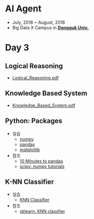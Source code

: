 # AI Agent

- July, 2018 ~ August, 2018
- Big Data X Campus in [**Dongguk Univ.**](http://www.dongguk.edu/mbs/kr/index.jsp)

# Day 3

## Logical Reasoning

- [Logical_Reasoning.pdf](./Logical_Reasning.pdf)

## Knowledge Based System

- [Knowledge_Based_System.pdf](./Knowledge_Based_System.pdf)

## Python: Packages
- 실습
	- [numpy](./Packages/Numpy/Numpy.md)
	- [pandas](./Packages/Pandas/Pandas.md)
	- [matplotlib](./Packages/Matplotlib/Matplotlib.md)
- 참조
	- [10 Minutes to pandas](https://pandas.pydata.org/pandas-docs/stable/10min.html#min)
	- [scipy: numpy tutorials](https://docs.scipy.org/doc/numpy/user/quickstart.html)

## K-NN Classifier
- 실습
	- [KNN Classifier](./Classifier/KNN.md)
- 참조
	- [sklearn: KNN classfier](http://scikit-learn.org/stable/modules/neighbors.html)